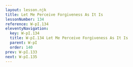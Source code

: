 ```yaml
---
layout: lesson.njk
title: Let Me Perceive Forgiveness As It Is
lessonNumber: 134
reference: W-pI.134
eleventyNavigation:
  key: W-pI.134
  title: W-pI.134 Let Me Perceive Forgiveness As It Is
  parent: W-pI
  order: 140
prev: W-pI.133
next: W-pI.135
---
```


<div id=17 style=height:0></div>

